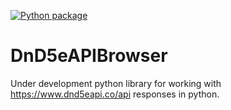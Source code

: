 [![Python package](
https://github.com/Phillyclause89/DnD5eAPIBrowser/actions/workflows/python-package.yml/badge.svg?branch=main
)](https://github.com/Phillyclause89/DnD5eAPIBrowser/actions/workflows/python-package.yml)

# DnD5eAPIBrowser

Under development python library for working with https://www.dnd5eapi.co/api responses in python.

